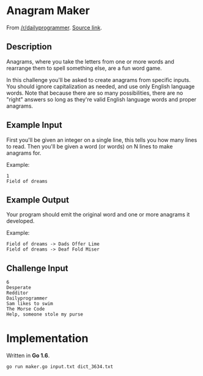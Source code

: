 # Anagram Maker

From [/r/dailyprogrammer](https://www.reddit.com/r/dailyprogrammer/). [Source link](https://www.reddit.com/r/dailyprogrammer/comments/4zcly2/20160824_challenge_280_intermediate_anagram_maker/).

## Description

Anagrams, where you take the letters from one or more words and rearrange them
to spell something else, are a fun word game.

In this challenge you'll be asked to create anagrams from specific inputs.
You should ignore capitalization as needed, and use only English language words.
Note that because there are so many possibilities, there are no "right" answers
so long as they're valid English language words and proper anagrams.

## Example Input

First you'll be given an integer on a single line, this tells you how many lines to read. Then you'll be given a word (or words) on N lines to make anagrams for.

Example:

```
1
Field of dreams
```

## Example Output

Your program should emit the original word and one or more anagrams it developed.

Example:

```
Field of dreams -> Dads Offer Lime
Field of dreams -> Deaf Fold Miser
```

## Challenge Input

```
6
Desperate
Redditor
Dailyprogrammer
Sam likes to swim
The Morse Code
Help, someone stole my purse
```

# Implementation

Written in __Go 1.6__.

```
go run maker.go input.txt dict_3634.txt
```

